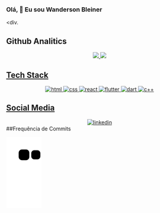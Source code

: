 ### Olá, 👋 Eu sou  Wanderson Bleiner

<!--
**wbleiner/wbleiner** is a ✨ _special_ ✨ repository because its `README.md` (this file) appears on your GitHub profile.

Here are some ideas to get you started:

- 🔭 I’m currently working on ...
- 🌱 I’m currently learning ...
- 👯 I’m looking to collaborate on ...
- 🤔 I’m looking for help with ...
- 💬 Ask me about ...
- 📫 How to reach me: ...
- 😄 Pronouns: ...
- ⚡ Fun fact: ...
-->
<div.
## Github Analitics
<div align="center">
  <a href="https://github.com/wbleiner">
  <img height="180em" src="https://github-readme-stats.vercel.app/api?username=wbleiner&show_icons=true&theme=dark&"/>
  <img height="180em" src="https://github-readme-stats.vercel.app/api/top-langs/?username=wbleiner&layout=compact&langs_count=7&theme=dark"/>
</div>

## Tech Stack
<div align="center">
  <img src="https://img.shields.io/badge/-HTML-05122A?style=flat&logo=html5" alt="html"/>
  <img src="https://img.shields.io/badge/-CSS-05122A?style=flat&logo=css3" alt="css"/>
  <img src="https://img.shields.io/badge/-React-05122A?style=flat&logo=react" alt="react"/>
  <img src="https://img.shields.io/badge/-Flutter-05122A?style=flat&logo=flutter" alt="flutter"/>
  <img src="https://img.shields.io/badge/-Dart-05122A?style=flat&logo=dart" alt="dart"/>
  <img src="https://img.shields.io/badge/-C++-05122A?style=flat&logo=cplusplus" alt="c++"/>
</div>

## Social Media

<div align= "center">
  <a href="https://www.linkedin.com/in/wandersonbleiner/">
    <img src="https://img.shields.io/badge/-wandersonbleiner-05122A?style=flat&logo=linkedin" alt="linkedin"/>  
  </a>
</div>
##Frequência de Commits
 
![snake gif](https://github.com/wbleiner/wbleiner/blob/output/github-contribution-grid-snake.svg)
 </div>

